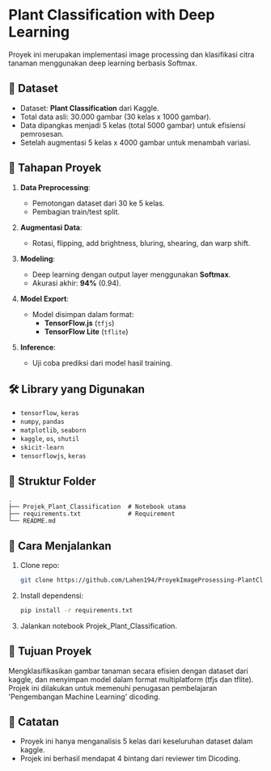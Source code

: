# Plant Classification with Deep Learning

Proyek ini merupakan implementasi image processing dan klasifikasi citra tanaman menggunakan deep learning berbasis Softmax.

## 📁 Dataset

- Dataset: **Plant Classification** dari Kaggle.
- Total data asli: 30.000 gambar (30 kelas x 1000 gambar).
- Data dipangkas menjadi 5 kelas (total 5000 gambar) untuk efisiensi pemrosesan.
- Setelah augmentasi 5 kelas x 4000 gambar untuk menambah variasi.

## 🔄 Tahapan Proyek

1. **Data Preprocessing**:

   - Pemotongan dataset dari 30 ke 5 kelas.
   - Pembagian train/test split.

2. **Augmentasi Data**:

   - Rotasi, flipping, add brightness, bluring, shearing, dan warp shift.

3. **Modeling**:

   - Deep learning dengan output layer menggunakan **Softmax**.
   - Akurasi akhir: **94%** (0.94).

4. **Model Export**:

   - Model disimpan dalam format:
     - **TensorFlow.js** (`tfjs`)
     - **TensorFlow Lite** (`tflite`)

5. **Inference**:
   - Uji coba prediksi dari model hasil training.

## 🛠 Library yang Digunakan

- `tensorflow`, `keras`
- `numpy`, `pandas`
- `matplotlib`, `seaborn`
- `kaggle`, `os`, `shutil`
- `skicit-learn`
- `tensorflowjs`, `keras`

## 📌 Struktur Folder

```
.
├── Projek_Plant_Classification  # Notebook utama
├── requirements.txt             # Requirement
└── README.md
```

## 🚀 Cara Menjalankan

1. Clone repo:
   ```bash
   git clone https://github.com/Lahen194/ProyekImageProsessing-PlantClassification.git
   ```
2. Install dependensi:
   ```bash
   pip install -r requirements.txt
   ```
3. Jalankan notebook Projek_Plant_Classification.

## 🎯 Tujuan Proyek

Mengklasifikasikan gambar tanaman secara efisien dengan dataset dari kaggle, dan menyimpan model dalam format multiplatform (tfjs dan tflite). Projek ini dilakukan untuk memenuhi penugasan pembelajaran 'Pengembangan Machine Learning' dicoding.

## 📌 Catatan

- Proyek ini hanya menganalisis 5 kelas dari keseluruhan dataset dalam kaggle.
- Projek ini berhasil mendapat 4 bintang dari reviewer tim Dicoding.
